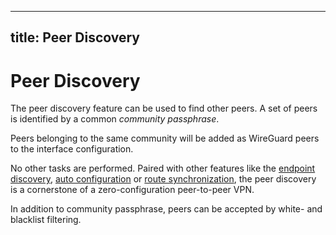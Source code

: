 <!--
SPDX-FileCopyrightText: 2023 Steffen Vogel <post@steffenvogel.de>
SPDX-License-Identifier: Apache-2.0
-->

---
title: Peer Discovery
---

# Peer Discovery

The peer discovery feature can be used to find other peers.
A set of peers is identified by a common _community passphrase_.

Peers belonging to the same community will be added as WireGuard peers to the interface configuration.

No other tasks are performed.
Paired with other features like the [endpoint discovery](./epdisc.md), [auto configuration](./autocfg.md) or [route synchronization](./rtsync.md), the peer discovery is a cornerstone of a zero-configuration peer-to-peer VPN.

In addition to community passphrase, peers can be accepted by white- and blacklist filtering.
